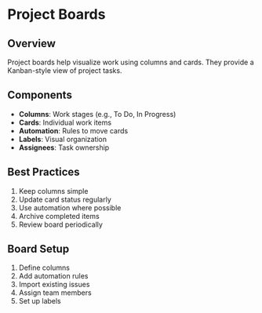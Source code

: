 
# Project Boards

## Overview

Project boards help visualize work using columns and cards. They provide a Kanban-style view of project tasks.

## Components

- **Columns**: Work stages (e.g., To Do, In Progress)
- **Cards**: Individual work items
- **Automation**: Rules to move cards
- **Labels**: Visual organization
- **Assignees**: Task ownership

## Best Practices

1. Keep columns simple
2. Update card status regularly
3. Use automation where possible
4. Archive completed items
5. Review board periodically

## Board Setup

1. Define columns
2. Add automation rules
3. Import existing issues
4. Assign team members
5. Set up labels
